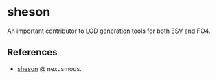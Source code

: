 # sheson

An important contributor to LOD generation tools for both ESV and FO4.

## References

- [sheson](https://next.nexusmods.com/profile/sheson/mods) @ nexusmods.
